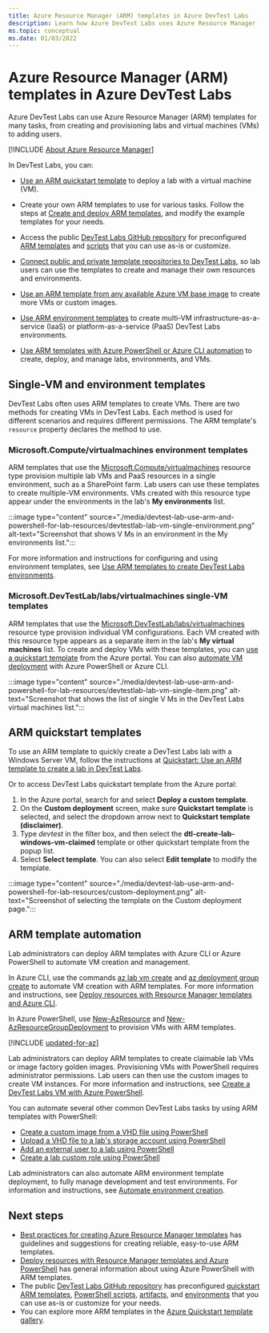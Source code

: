 ```yaml
---
title: Azure Resource Manager (ARM) templates in Azure DevTest Labs
description: Learn how Azure DevTest Labs uses Azure Resource Manager (ARM) templates to create and configure lab virtual machines (VMs) and environments.
ms.topic: conceptual
ms.date: 01/03/2022
---
```


# Azure Resource Manager (ARM) templates in Azure DevTest Labs

Azure DevTest Labs can use Azure Resource Manager (ARM) templates for many tasks, from creating and provisioning labs and virtual machines (VMs) to adding users.

[!INCLUDE [About Azure Resource Manager](../../includes/resource-manager-quickstart-introduction.md)]

In DevTest Labs, you can:

- [Use an ARM quickstart template](#arm-quickstart-templates) to deploy a lab with a virtual machine (VM).

- Create your own ARM templates to use for various tasks. Follow the steps at [Create and deploy ARM templates](../azure-resource-manager/templates/quickstart-create-templates-use-the-portal.md), and modify the example templates for your needs.

- Access the public [DevTest Labs GitHub repository](https://github.com/Azure/azure-devtestlab) for preconfigured [ARM templates](https://github.com/Azure/azure-devtestlab/tree/master/samples/DevTestLabs/QuickStartTemplates) and [scripts](https://github.com/Azure/azure-devtestlab/tree/master/samples/DevTestLabs/Scripts) that you can use as-is or customize.

- [Connect public and private template repositories to DevTest Labs](devtest-lab-use-resource-manager-template.md#add-template-repositories-to-labs), so lab users can use the templates to create and manage their own resources and environments.

- [Use an ARM template from any available Azure VM base image](devtest-lab-use-resource-manager-template.md) to create more VMs or custom images.

- [Use ARM environment templates](devtest-lab-create-environment-from-arm.md) to create multi-VM infrastructure-as-a-service (IaaS) or platform-as-a-service (PaaS) DevTest Labs environments.

- [Use ARM templates with Azure PowerShell or Azure CLI automation](#arm-template-automation) to create, deploy, and manage labs, environments, and VMs.

## Single-VM and environment templates

DevTest Labs often uses ARM templates to create VMs. There are two methods for creating VMs in DevTest Labs. Each method is used for different scenarios and requires different permissions. The ARM template's `resource` property declares the method to use.

### Microsoft.Compute/virtualmachines environment templates

ARM templates that use the [Microsoft.Compute/virtualmachines](/azure/templates/microsoft.compute/virtualmachines) resource type provision multiple lab VMs and PaaS resources in a single environment, such as a SharePoint farm. Lab users can use these templates to create multiple-VM environments. VMs created with this resource type appear under the environments in the lab's **My environments** list.

:::image type="content" source="./media/devtest-lab-use-arm-and-powershell-for-lab-resources/devtestlab-lab-vm-single-environment.png" alt-text="Screenshot that shows V Ms in an environment in the My environments list.":::

For more information and instructions for configuring and using environment templates, see [Use ARM templates to create DevTest Labs environments](devtest-lab-create-environment-from-arm.md).

### Microsoft.DevTestLab/labs/virtualmachines single-VM templates

ARM templates that use the [Microsoft.DevTestLab/labs/virtualmachines](/azure/templates/microsoft.devtestlab/2018-09-15/labs/virtualmachines) resource type provision individual VM configurations. Each VM created with this resource type appears as a separate item in the lab's **My virtual machines** list. To create and deploy VMs with these templates, you can [use a quickstart template](#arm-quickstart-templates) from the Azure portal. You can also [automate VM deployment](#arm-template-automation) with Azure PowerShell or Azure CLI.

:::image type="content" source="./media/devtest-lab-use-arm-and-powershell-for-lab-resources/devtestlab-lab-vm-single-item.png" alt-text="Screenshot that shows the list of single V Ms in the DevTest Labs virtual machines list.":::

## ARM quickstart templates

To use an ARM template to quickly create a DevTest Labs lab with a Windows Server VM, follow the instructions at [Quickstart: Use an ARM template to create a lab in DevTest Labs](create-lab-windows-vm-template.md).

Or to access DevTest Labs quickstart template from the Azure portal:

1. In the Azure portal, search for and select **Deploy a custom template**.
1. On the **Custom deployment** screen, make sure **Quickstart template** is selected, and select the dropdown arrow next to **Quickstart template (disclaimer)**.
1. Type *devtest* in the filter box, and then select the **dtl-create-lab-windows-vm-claimed** template or other quickstart template from the popup list.
1. Select **Select template**. You can also select **Edit template** to modify the template.

:::image type="content" source="./media/devtest-lab-use-arm-and-powershell-for-lab-resources/custom-deployment.png" alt-text="Screenshot of selecting the template on the Custom deployment page.":::

## ARM template automation

Lab administrators can deploy ARM templates with Azure CLI or Azure PowerShell to automate VM creation and management.

In Azure CLI, use the commands [az lab vm create](/cli/azure/lab/vm#az_lab_vm_create) and [az deployment group create](/cli/azure/deployment/group#az_deployment_group_create) to automate VM creation with ARM templates. For more information and instructions, see [Deploy resources with Resource Manager templates and Azure CLI](../azure-resource-manager/templates/deploy-cli.md).

In Azure PowerShell, use [New-AzResource](/powershell/module/az.resources/new-azresource) and [New-AzResourceGroupDeployment](/powershell/module/az.resources/new-azresourcegroupdeployment) to provision VMs with ARM templates.

[!INCLUDE [updated-for-az](../../includes/updated-for-az.md)]

Lab administrators can deploy ARM templates to create claimable lab VMs or image factory golden images. Provisioning VMs with PowerShell requires administrator permissions. Lab users can then use the custom images to create VM instances. For more information and instructions, see [Create a DevTest Labs VM with Azure PowerShell](devtest-lab-vm-powershell.md).

You can automate several other common DevTest Labs tasks by using ARM templates with PowerShell:

- [Create a custom image from a VHD file using PowerShell](devtest-lab-create-custom-image-from-vhd-using-powershell.md)
- [Upload a VHD file to a lab's storage account using PowerShell](devtest-lab-upload-vhd-using-powershell.md)
- [Add an external user to a lab using PowerShell](devtest-lab-add-devtest-user.md#add-an-external-user-to-a-lab-using-powershell)
- [Create a lab custom role using PowerShell](devtest-lab-grant-user-permissions-to-specific-lab-policies.md#creating-a-lab-custom-role-using-powershell)

Lab administrators can also automate ARM environment template deployment, to fully manage development and test environments. For information and instructions, see [Automate environment creation](devtest-lab-create-environment-from-arm.md#automate-environment-creation).

## Next steps

- [Best practices for creating Azure Resource Manager templates](../azure-resource-manager/templates/best-practices.md) has guidelines and suggestions for creating reliable, easy-to-use ARM templates.
- [Deploy resources with Resource Manager templates and Azure PowerShell](../azure-resource-manager/templates/deploy-powershell.md) has general information about using Azure PowerShell with ARM templates.
- The public [DevTest Labs GitHub repository](https://github.com/Azure/azure-devtestlab) has preconfigured [quickstart ARM templates](https://github.com/Azure/azure-devtestlab/tree/master/samples/DevTestLabs/QuickStartTemplates), [PowerShell scripts](https://github.com/Azure/azure-devtestlab/tree/master/samples/DevTestLabs/Scripts), [artifacts](https://github.com/Azure/azure-devtestlab/tree/master/Artifacts), and [environments](https://github.com/Azure/azure-devtestlab/tree/master/Environments) that you can use as-is or customize for your needs.
- You can explore more ARM templates in the [Azure Quickstart template gallery](https://github.com/Azure/azure-quickstart-templates).
